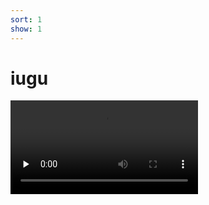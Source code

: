 ```yaml
---
sort: 1
show: 1
---
```


# iugu

<video id="video" controls="" preload="none" poster="">
      <source id="mp4" src="../assets/videos/iugu-pix.mp4" type="video/mp4">
</videos>
